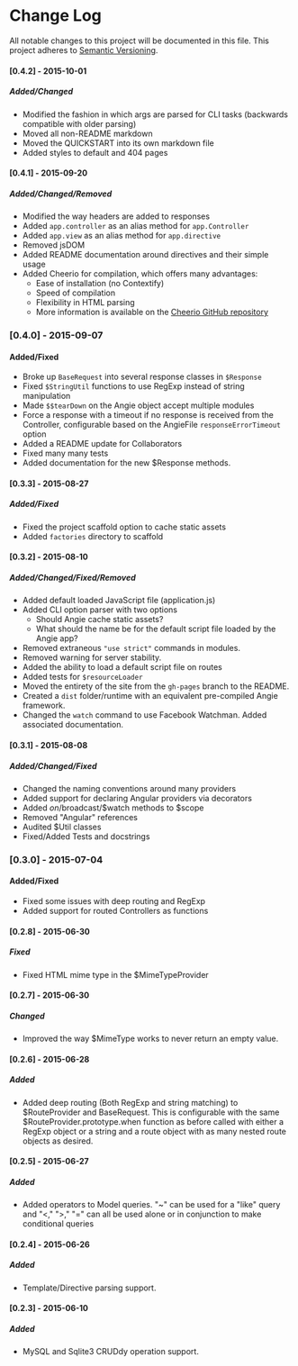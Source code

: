 # Change Log
All notable changes to this project will be documented in this file.
This project adheres to [Semantic Versioning](http://semver.org/).

#### [0.4.2] - 2015-10-01
##### Added/Changed
- Modified the fashion in which args are parsed for CLI tasks (backwards compatible with older parsing)
- Moved all non-README markdown
- Moved the QUICKSTART into its own markdown file
- Added styles to default and 404 pages

#### [0.4.1] - 2015-09-20
##### Added/Changed/Removed
- Modified the way headers are added to responses
- Added `app.controller` as an alias method for `app.Controller`
- Added `app.view` as an alias method for `app.directive`
- Removed jsDOM
- Added README documentation around directives and their simple usage
- Added Cheerio for compilation, which offers many advantages:
    - Ease of installation (no Contextify)
    - Speed of compilation
    - Flexibility in HTML parsing
    - More information is available on the [Cheerio GitHub repository](https://github.com/cheeriojs/cheerio "Cheerio")

### [0.4.0] - 2015-09-07
#### Added/Fixed
- Broke up `BaseRequest` into several response classes in `$Response`
- Fixed `$StringUtil` functions to use RegExp instead of string manipulation
- Made `$$tearDown` on the Angie object accept multiple modules
- Force a response with a timeout if no response is received from the Controller, configurable based on the AngieFile `responseErrorTimeout` option
- Added a README update for Collaborators
- Fixed many many tests
- Added documentation for the new $Response methods.

#### [0.3.3] - 2015-08-27
##### Added/Fixed
- Fixed the project scaffold option to cache static assets
- Added `factories` directory to scaffold

#### [0.3.2] - 2015-08-10
##### Added/Changed/Fixed/Removed
- Added default loaded JavaScript file (application.js)
- Added CLI option parser with two options
    - Should Angie cache static assets?
    - What should the name be for the default script file loaded by the Angie app?
- Removed extraneous `"use strict"` commands in modules.
- Removed warning for server stability.
- Added the ability to load a default script file on routes
- Added tests for `$resourceLoader`
- Moved the entirety of the site from the `gh-pages` branch to the README.
- Created a `dist` folder/runtime with an equivalent pre-compiled Angie framework.
- Changed the `watch` command to use Facebook Watchman. Added associated documentation.

#### [0.3.1] - 2015-08-08
##### Added/Changed/Fixed
- Changed the naming conventions around many providers
- Added support for declaring Angular providers via decorators
- Added $on/$broadcast/$watch methods to $scope
- Removed "Angular" references
- Audited $Util classes
- Fixed/Added Tests and docstrings

### [0.3.0] - 2015-07-04
#### Added/Fixed
- Fixed some issues with deep routing and RegExp
- Added support for routed Controllers as functions

#### [0.2.8] - 2015-06-30
##### Fixed
- Fixed HTML mime type in the $MimeTypeProvider

#### [0.2.7] - 2015-06-30
##### Changed
- Improved the way $MimeType works to never return an empty value.

#### [0.2.6] - 2015-06-28
##### Added
- Added deep routing (Both RegExp and string matching) to $RouteProvider and BaseRequest. This is configurable with the same  $RouteProvider.prototype.when function as before called with either a RegExp object or a string and a route object with as many nested route objects as desired.

#### [0.2.5] - 2015-06-27
##### Added
- Added operators to Model queries. "~" can be used for a "like" query and "<," ">," "=" can all be used alone or in conjunction to make conditional queries

#### [0.2.4] - 2015-06-26
##### Added
- Template/Directive parsing support.

#### [0.2.3] - 2015-06-10
##### Added
- MySQL and Sqlite3 CRUDdy operation support.
